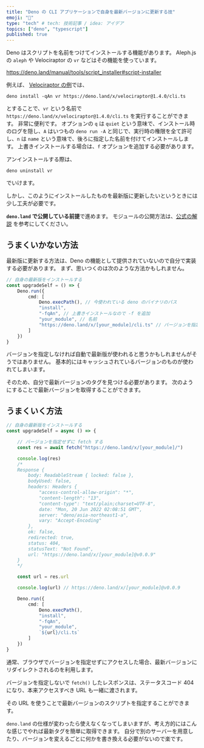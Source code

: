 ```yaml
---
title: "Deno の CLI アプリケーションで自身を最新バージョンに更新する技"
emoji: "🦕"
type: "tech" # tech: 技術記事 / idea: アイデア
topics: ["deno", "typescript"]
published: true
---
```


Deno はスクリプトを名前をつけてインストールする機能があります。
Aleph.js の `aleph` や Velociraptor の `vr` などはその機能を使っています。

https://deno.land/manual/tools/script_installer#script-installer

例えば、 [Velociraptor の例](https://velociraptor.run/docs/installation/)では、

```bash:bash
deno install -qAn vr https://deno.land/x/velociraptor@1.4.0/cli.ts
```

とすることで、`vr` という名前で `https://deno.land/x/velociraptor@1.4.0/cli.ts` を実行することができます。
非常に便利です。
オプションの `q` は `quiet` という意味で、インストール時のログを隠し、`A` はいつもの `deno run -A` と同じで、実行時の権限を全て許可し、`n` は `name` という意味で、後ろに指定した名前を付けてインストールします。
上書きインストールする場合は、`f` オプションを追加する必要があります。

アンインストールする際は、

```bash:bash
deno uninstall vr
```

でいけます。

しかし、このようにインストールしたものを最新版に更新したいというときには少し工夫が必要です。

**`deno.land` で公開している前提**で進めます。
モジュールの公開方法は、[公式の解説](https://deno.land/add_module) を参考にしてください。

## うまくいかない方法

最新版に更新する方法は、Deno の機能として提供されていないので自分で実装する必要があります。
まず、思いつくのは次のような方法かもしれません。

```ts:install.ts
// 自身の最新版をインストールする
const upgradeSelf = () => {
    Deno.run({
        cmd: [
            Deno.execPath(), // 今使われている deno のバイナリのパス
            "install",
            "-fqAn", // 上書きインストールなので -f を追加
            "your_module", // 名前
            "https://deno.land/x/[your_module]/cli.ts" // バージョンを指定しない
        ]
    })
}
```

バージョンを指定しなければ自動で最新版が使われると思うかもしれませんがそうではありません。
基本的にはキャッシュされているバージョンのものが使われてしまいます。

そのため、自分で最新バージョンのタグを見つける必要があります。
次のようにすることで最新バージョンを取得することができます。

## うまくいく方法

```ts:install.ts
// 自身の最新版をインストールする
const upgradeSelf = async () => {

    // バージョンを指定せずに fetch する
    const res = await fetch("https://deno.land/x/[your_module]/")

    console.log(res)
    /*
    Response {
        body: ReadableStream { locked: false },
        bodyUsed: false,
        headers: Headers {
            "access-control-allow-origin": "*",
            "content-length": "13",
            "content-type": "text/plain;charset=UTF-8",
            date: "Mon, 20 Jun 2022 02:08:51 GMT",
            server: "deno/asia-northeast1-a",
            vary: "Accept-Encoding"
        },
        ok: false,
        redirected: true,
        status: 404,
        statusText: "Not Found",
        url: "https://deno.land/x/[your_module]@v0.0.9"
    }
    */

    const url = res.url

    console.log(url) // https://deno.land/x/[your_module]@v0.0.9

    Deno.run({
        cmd: [
            Deno.execPath(),
            "install",
            "-fqAn",
            "your_module",
            `${url}/cli.ts`
        ]
    })
}
```

通常、ブラウザでバージョンを指定せずにアクセスした場合、最新バージョンにリダイレクトされるのを利用します。

バージョンを指定しないで `fetch()` したレスポンスは、ステータスコード 404 になり、本来アクセスすべき URL も一緒に渡されます。

その URL を使うことで最新バージョンのスクリプトを指定することができます。

`deno.land` の仕様が変わったら使えなくなってしまいますが、考え方的にはこんな感じでやれば最新タグを簡単に取得できます。
自分で別のサーバーを用意したり、バージョンを変えるごとに何かを書き換える必要がないので楽です。
